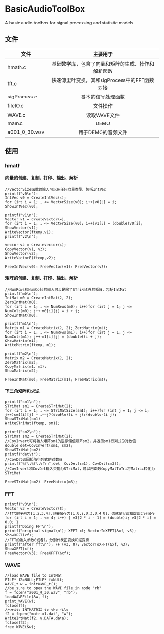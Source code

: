 # BasicAudioToolBox

A basic audio toolbox for signal processing and statistic models

## 文件
| 文件        | 主要用于         |
| ------------- |:-------------:|
| hmath.c | 基础数学库，包含了向量和矩阵的生成、操作和解析函数 |
| fft.c | 快速傅里叶变换，其和sigProcess中的FFT函数对接 |
| sigProcess.c | 基本的信号处理函数 |
| fileIO.c | 文件操作 |
| WAVE.c | 读取WAVE文件 |
| main.c | DEMO |
| a001_0_30.wav | 用于DEMO的音频文件 |

## 使用
### hmath
#### 向量的创建、复制、打印、输出、解析
```
//VectorSize函数的输入可以用任何向量类型，包括IntVec
printf("v0\n"); 
IntVec v0 = CreateIntVec(4); 
for (int i = 1; i <= VectorSize(v0); i++)v0[i] = i; 
ShowIntVec(v0);

printf("v1\n"); 
Vector v1 = CreateVector(4); 
for (int i = 1; i <= VectorSize(v0); i++)v1[i] = (double)v0[i]; 
ShowVector(v1);
WriteVector(ftemp,v1);
printf("v2\n"); 

Vector v2 = CreateVector(4); 
CopyVector(v1, v2); 
ShowVector(v2);
WriteVectorE(ftemp,v2);

FreeIntVec(v0); FreeVector(v1); FreeVector(v2);
```
#### 矩阵的创建、复制、打印、输出、解析
```
//NumRows和NumCols的输入可以是除了STriMat外的矩阵，包括IntMat
printf("m0\n"); 
IntMat m0 = CreateIntMat(2, 2); 
ZeroIntMat(m0); 
for (int i = 1; i <= NumRows(m0); i++)for (int j = 1; j <= NumCols(m0); j++)m0[i][j] = i + j; 
ShowIntMat(m0);

printf("m1\n"); 
Matrix m1 = CreateMatrix(2, 2); ZeroMatrix(m1); 
for (int i = 1; i <= NumRows(m1); i++)for (int j = 1; j <= NumCols(m1); j++)m1[i][j] = (double)(i + j); 
ShowMatrix(m1);
WriteMatrix(ftemp, m1);

printf("m2\n"); 
Matrix m2 = CreateMatrix(2, 2); 
ZeroMatrix(m2); 
CopyMatrix(m1, m2); 
ShowMatrix(m2);

FreeIntMat(m0); FreeMatrix(m1); FreeMatrix(m2);
```

#### 下三角矩阵和求逆
```
printf("sm1\n"); 
STriMat sm1 = CreateSTriMat(2); 
for (int i = 1; i <= STriMatSize(sm1); i++)for (int j = 1; j <= i; j++)sm1[i][j] = i==j?(double)(i + j):(double)(i-j); 
ShowSTriMat(sm1);
WriteSTriMat(ftemp, sm1);

printf("sm2\n"); 
STriMat sm2 = CreateSTriMat(2); 
//CovInvert可将输入矩阵sm1的逆存储值矩阵sm2，并返回sm1行列式的对数值
double det=CovInvert(sm1, sm2); 
ShowSTriMat(sm2);
printf("det\t"); 
//CovDet返回矩阵行列式的对数值
printf("%f\t%f\t%f\n",det, CovDet(sm1), CovDet(sm2));
//CovInvert和CovDet输入只能为STriMat，可以用函数CopyMatToTri将Matrix转化为STriMat

FreeSTriMat(sm2); FreeMatrix(m3);
```

### FFT
```
printf("v3\n"); 
Vector v3 = CreateVector(8); 
//fft的序列为[1,2,3,4],但要储存为[1,0,2,0,3,0,4,0]，也就是实部和虚部分开储存
for (int i = 1; i <= 4; i++) { v3[2 * i - 1] = (double)i; v3[2 * i] = 0.0; }
printf("Doing FFT\n"); 
printf("original signal\n"); XFFT xf; VectorToXFFT(&xf, v3); ShowXFFT(xf);
//FFT的输入参数0或者1，分别代表正变换和逆变换
printf("after fft\n"); FFT(v3, 0); VectorToXFFT(&xf, v3); ShowXFFT(xf);
FreeVector(v3); FreeXFFT(&xf);
```

### WAVE
```
//load WAVE file to IntMat
FILE* f2=NULL;FILE* f=NULL;
WAVE_t w = initWAVE_t();
//be sure to open the WAVE file in mode "rb"
f = fopen("a001_0_30.wav", "rb");
loadWAVEFile(&w, f);
print_WAVE(w);
fclose(f);
//write INTMATRIX to the file
f2 = fopen("matrix1.dat", "w");
WriteIntMat(f2, w.DATA.data);
fclose(f2);
free_WAVE(&w);
```